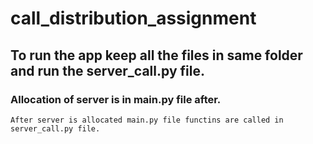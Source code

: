 # call_distribution_assignment

## To run the app keep all the files in same folder and run the server_call.py file.

### Allocation of server is in main.py file after.
    After server is allocated main.py file functins are called in server_call.py file.
